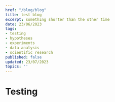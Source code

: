 ```yaml
---
href: "/blog/blog"
title: test blog
excerpt: something shorter than the other time
date: 23/06/2023
tags:
- testing
- hypotheses
- experiments
- data analysis
- scientific research
published: false
updated: 23/07/2023
topics: ''
---
```


# Testing